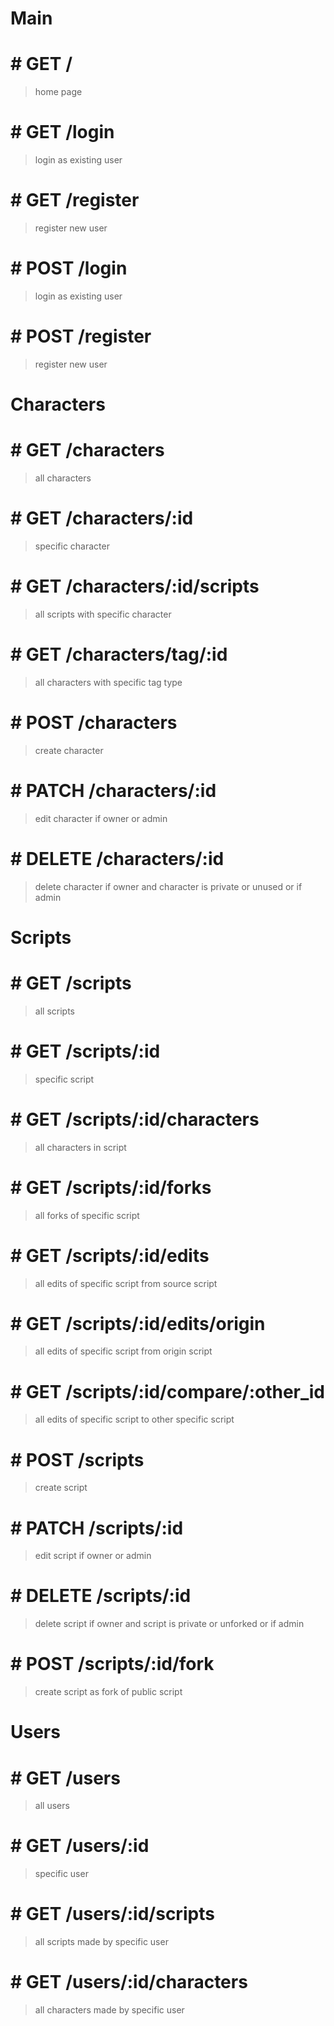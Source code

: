 # Main

# # GET /

> home page

# # GET /login

> login as existing user

# # GET /register

> register new user

# # POST /login

> login as existing user

# # POST /register

> register new user

# Characters

# # GET /characters

> all characters

# # GET /characters/:id

> specific character

# # GET /characters/:id/scripts

> all scripts with specific character

# # GET /characters/tag/:id

> all characters with specific tag type

# # POST /characters

> create character

# # PATCH /characters/:id

> edit character if owner or admin

# # DELETE /characters/:id

> delete character if owner and character is private or unused or if admin

# Scripts

# # GET /scripts

> all scripts

# # GET /scripts/:id

> specific script

# # GET /scripts/:id/characters

> all characters in script

# # GET /scripts/:id/forks

> all forks of specific script

# # GET /scripts/:id/edits

> all edits of specific script from source script

# # GET /scripts/:id/edits/origin

> all edits of specific script from origin script

# # GET /scripts/:id/compare/:other_id

> all edits of specific script to other specific script

# # POST /scripts

> create script

# # PATCH /scripts/:id

> edit script if owner or admin

# # DELETE /scripts/:id

> delete script if owner and script is private or unforked or if admin

# # POST /scripts/:id/fork

> create script as fork of public script

# Users

# # GET /users

> all users

# # GET /users/:id

> specific user

# # GET /users/:id/scripts

> all scripts made by specific user

# # GET /users/:id/characters

> all characters made by specific user